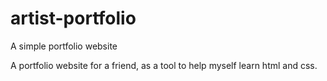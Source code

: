 # artist-portfolio
A simple portfolio website

A portfolio website for a friend, as a tool to help myself learn html and css.
